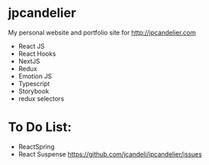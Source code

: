 # jpcandelier
My personal website and portfolio site for http://jpcandelier.com

* React JS
* React Hooks
* NextJS
* Redux
* Emotion JS
* Typescript
* Storybook
* redux selectors

# To Do List:
* ReactSpring
* React Suspense
https://github.com/jcandeli/jpcandelier/issues
